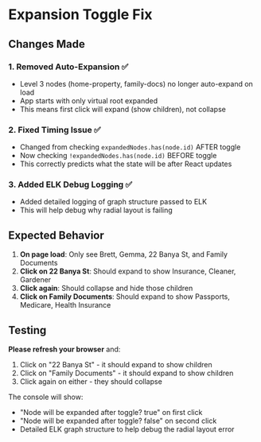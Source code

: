 # Expansion Toggle Fix

## Changes Made

### 1. Removed Auto-Expansion ✅
- Level 3 nodes (home-property, family-docs) no longer auto-expand on load
- App starts with only virtual root expanded
- This means first click will expand (show children), not collapse

### 2. Fixed Timing Issue ✅
- Changed from checking `expandedNodes.has(node.id)` AFTER toggle
- Now checking `!expandedNodes.has(node.id)` BEFORE toggle
- This correctly predicts what the state will be after React updates

### 3. Added ELK Debug Logging ✅
- Added detailed logging of graph structure passed to ELK
- This will help debug why radial layout is failing

## Expected Behavior

1. **On page load**: Only see Brett, Gemma, 22 Banya St, and Family Documents
2. **Click on 22 Banya St**: Should expand to show Insurance, Cleaner, Gardener
3. **Click again**: Should collapse and hide those children
4. **Click on Family Documents**: Should expand to show Passports, Medicare, Health Insurance

## Testing

**Please refresh your browser** and:
1. Click on "22 Banya St" - it should expand to show children
2. Click on "Family Documents" - it should expand to show children
3. Click again on either - they should collapse

The console will show:
- "Node will be expanded after toggle? true" on first click
- "Node will be expanded after toggle? false" on second click
- Detailed ELK graph structure to help debug the radial layout error
